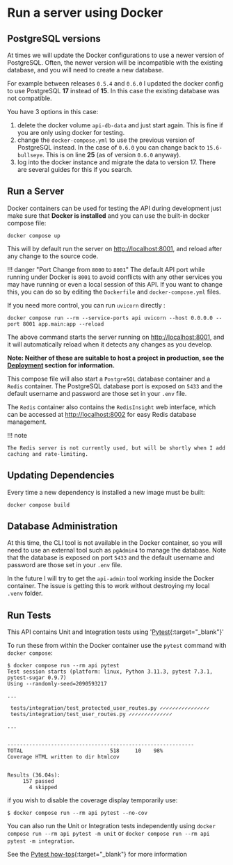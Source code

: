 # Run a server using Docker

## PostgreSQL versions

At times we will update the Docker configurations to use a newer version of
PostgreSQL. Often, the newer version will be incompatible with the existing
database, and you will need to create a new database.

For example between releases `0.5.4` and `0.6.0` I updated the docker config to
use PostgreSQL **17** instead of **15**. In this case the existing database was
not compatible.

You have 3 options in this case:

1. delete the docker volume `api-db-data` and just start again. This is fine if
   you are only using docker for testing.
2. change the `docker-compose.yml` to use the previous version of PostgreSQL
   instead. In the case of `0.6.0` you can change back to `15.6-bullseye`. This
   is on line **25** (as of version `0.6.0` anyway).
3. log into the docker instance and migrate the data to version 17. There are
   several guides for this if you search.

## Run a Server

Docker containers can be used for testing the API during development just make
sure that **Docker is installed** and you can use the built-in docker compose
file:

```console
docker compose up
```

This will by default run the server on <http://localhost:8001>, and reload after
any change to the source code.

!!! danger "Port Change from `8000` to `8001`"
    The default API port while running under Docker is `8001` to avoid conflicts
    with any other services you may have running or even a local session of this
    API. If you want to change this, you can do so by editing the `Dockerfile`
    and `docker-compose.yml` files.

If you need more control, you can run `uvicorn` directly :

```console
docker compose run --rm --service-ports api uvicorn --host 0.0.0.0 --port 8001 app.main:app --reload
```

The above command starts the server running on <http://localhost:8001>, and it
will automatically reload when it detects any changes as you develop.

**Note: Neither of these are suitable to host a project in production, see the
[Deployment](../deployment/deployment.md) section for information.**

This compose file will also start a `PostgreSQL` database container and a
`Redis` container. The PostgreSQL database port is exposed on `5433` and the
default username and password are those set in your `.env` file.

The `Redis` container also contains the `RedisInsight` web interface, which can
be accessed at <http://localhost:8002> for easy Redis database management.

!!! note

    The Redis server is not currently used, but will be shortly when I add
    caching and rate-limiting.

## Updating Dependencies

Every time a new dependency is installed a new image must be built:

```console
docker compose build
```

## Database Administration

At this time, the CLI tool is not available in the Docker container, so you will
need to use an external tool such as `pgAdmin4` to manage the database. Note
that the database is exposed on port `5433` and the default username and
password are those set in your `.env` file.

In the future I will try to get the `api-admin` tool working inside the Docker
container. The issue is getting this to work without destroying my local `.venv`
folder.

## Run Tests

This API contains Unit and Integration tests using
'[Pytest](https://docs.pytest.org){:target="_blank"}'

To run these from within the Docker container use the `pytest` command with
`docker compose`:

```console
$ docker compose run --rm api pytest
Test session starts (platform: linux, Python 3.11.3, pytest 7.3.1, pytest-sugar 0.9.7)
Using --randomly-seed=2090593217

...

 tests/integration/test_protected_user_routes.py ✓✓✓✓✓✓✓✓✓✓✓✓✓✓✓✓
 tests/integration/test_user_routes.py ✓✓✓✓✓✓✓✓✓✓✓✓✓✓

...


------------------------------------------------------------
TOTAL                            518     10    98%
Coverage HTML written to dir htmlcov


Results (36.04s):
     157 passed
       4 skipped

```

if you wish to disable the coverage display temporarily use:

```console
$ docker compose run --rm api pytest --no-cov
```

You can also run the Unit or Integration tests independently using `docker
compose run --rm api pytest -m unit` or `docker compose run --rm api pytest -m
integration`.

See the [Pytest how-tos][pytest-how-tos]{:target="_blank"}
for more information

[pytest-how-tos]: https://docs.pytest.org/en/latest/how-to/index.html
